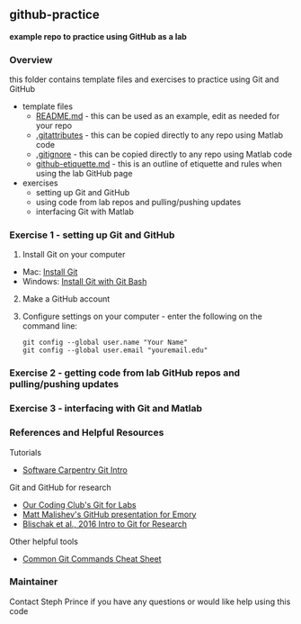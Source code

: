 ## github-practice ##
**example repo to practice using GitHub as a lab**

### Overview ###
this folder contains template files and exercises to practice using Git and GitHub
  * template files
    * [README.md](README.md) - this can be used as an example, edit as needed for your repo
    * [.gitattributes](.gitattributes) - this can be copied directly to any repo using Matlab code
    * [.gitignore](.gitignore) - this can be copied directly to any repo using Matlab code
    * [github-etiquette.md](github-etiquette.md) - this is an outline of etiquette and rules when using the lab GitHub page
  * exercises
    * setting up Git and GitHub
    * using code from lab repos and pulling/pushing updates
    * interfacing Git with Matlab
    
### Exercise 1 - setting up Git and GitHub ###
  1. Install Git on your computer
   * Mac: [Install Git](https://git-scm.com/book/en/v2/Getting-Started-Installing-Git) 
   * Windows: [Install Git with Git Bash](https://www.sitereq.com/post/easiest-way-to-install-git-bash-commands-on-windows#git-bash-windows-installation)
  2. Make a GitHub account
  3. Configure settings on your computer - enter the following on the command line:
  
      ```shell
      git config --global user.name "Your Name"
      git config --global user.email "youremail.edu"
      ```
      
### Exercise 2 - getting code from lab GitHub repos and pulling/pushing updates ###
  
### Exercise 3 - interfacing with Git and Matlab ###



### References and Helpful Resources ###   

Tutorials
* [Software Carpentry Git Intro](https://swcarpentry.github.io/git-novice/) 

Git and GitHub for research
* [Our Coding Club's Git for Labs](https://ourcodingclub.github.io/2017/05/15/git-for-labs.html)
* [Matt Malishev's GitHub presentation for Emory](https://github.com/darwinanddavis/githubpres)
* [Blischak et al., 2016 Intro to Git for Research](https://journals.plos.org/ploscompbiol/article/file?id=10.1371/journal.pcbi.1004668&type=printable)

Other helpful tools
* [Common Git Commands Cheat Sheet](https://github.github.com/training-kit/downloads/github-git-cheat-sheet.pdf)

### Maintainer ###

Contact Steph Prince if you have any questions or would like help using this code
